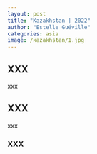 ```yaml
---
layout: post
title: "Kazakhstan | 2022"
author: "Estelle Guéville"
categories: asia
image: /kazakhstan/1.jpg
---
```


## XXX

xxx

## XXX

xxx

### XXX
